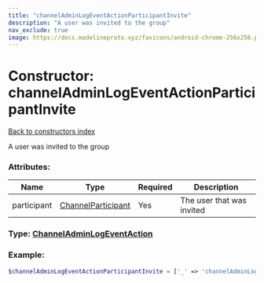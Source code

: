 ```yaml
---
title: "channelAdminLogEventActionParticipantInvite"
description: "A user was invited to the group"
nav_exclude: true
image: https://docs.madelineproto.xyz/favicons/android-chrome-256x256.png
---
```

# Constructor: channelAdminLogEventActionParticipantInvite  
[Back to constructors index](/API_docs/constructors/index.md)



A user was invited to the group

### Attributes:

| Name     |    Type       | Required | Description |
|----------|---------------|----------|-------------|
|participant|[ChannelParticipant](/API_docs/types/ChannelParticipant.md) | Yes|The user that was invited|



### Type: [ChannelAdminLogEventAction](/API_docs/types/ChannelAdminLogEventAction.md)


### Example:

```php
$channelAdminLogEventActionParticipantInvite = ['_' => 'channelAdminLogEventActionParticipantInvite', 'participant' => ChannelParticipant];
```  
